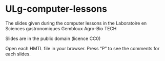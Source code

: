 # ULg-computer-lessons
The slides given during the computer lessons in the Laboratoire en Sciences gastronomiques Gembloux Agro-Bio TECH

Slides are in the public domain (licence CC0)

Open each HMTL file in your browser. Press “P” to see the comments for each slides.

